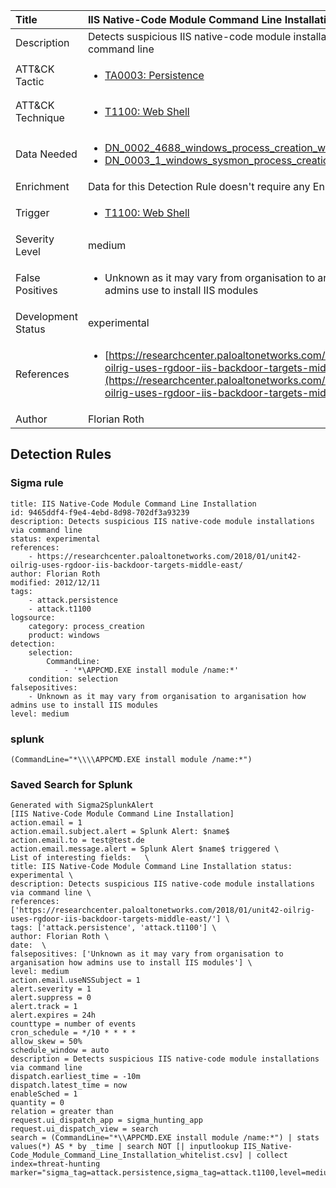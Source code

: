 | Title                | IIS Native-Code Module Command Line Installation                                                                                                                                                 |
|:---------------------|:------------------------------------------------------------------------------------------------------------------------------------------------------------|
| Description          | Detects suspicious IIS native-code module installations via command line                                                                                                                                           |
| ATT&amp;CK Tactic    |  <ul><li>[TA0003: Persistence](https://attack.mitre.org/tactics/TA0003)</li></ul>  |
| ATT&amp;CK Technique | <ul><li>[T1100: Web Shell](https://attack.mitre.org/techniques/T1100)</li></ul>  |
| Data Needed          | <ul><li>[DN_0002_4688_windows_process_creation_with_commandline](../Data_Needed/DN_0002_4688_windows_process_creation_with_commandline.md)</li><li>[DN_0003_1_windows_sysmon_process_creation](../Data_Needed/DN_0003_1_windows_sysmon_process_creation.md)</li></ul>  |
| Enrichment           |  Data for this Detection Rule doesn't require any Enrichments.  |
| Trigger              | <ul><li>[T1100: Web Shell](../Triggers/T1100.md)</li></ul>  |
| Severity Level       | medium |
| False Positives      | <ul><li>Unknown as it may vary from organisation to arganisation how admins use to install IIS modules</li></ul>  |
| Development Status   | experimental |
| References           | <ul><li>[https://researchcenter.paloaltonetworks.com/2018/01/unit42-oilrig-uses-rgdoor-iis-backdoor-targets-middle-east/](https://researchcenter.paloaltonetworks.com/2018/01/unit42-oilrig-uses-rgdoor-iis-backdoor-targets-middle-east/)</li></ul>  |
| Author               | Florian Roth |


## Detection Rules

### Sigma rule

```
title: IIS Native-Code Module Command Line Installation
id: 9465ddf4-f9e4-4ebd-8d98-702df3a93239
description: Detects suspicious IIS native-code module installations via command line
status: experimental
references:
    - https://researchcenter.paloaltonetworks.com/2018/01/unit42-oilrig-uses-rgdoor-iis-backdoor-targets-middle-east/
author: Florian Roth
modified: 2012/12/11
tags:
    - attack.persistence
    - attack.t1100
logsource:
    category: process_creation
    product: windows
detection:
    selection:
        CommandLine:
            - '*\APPCMD.EXE install module /name:*'
    condition: selection
falsepositives:
    - Unknown as it may vary from organisation to arganisation how admins use to install IIS modules
level: medium

```





### splunk
    
```
(CommandLine="*\\\\APPCMD.EXE install module /name:*")
```






### Saved Search for Splunk

```
Generated with Sigma2SplunkAlert
[IIS Native-Code Module Command Line Installation]
action.email = 1
action.email.subject.alert = Splunk Alert: $name$
action.email.to = test@test.de
action.email.message.alert = Splunk Alert $name$ triggered \
List of interesting fields:   \
title: IIS Native-Code Module Command Line Installation status: experimental \
description: Detects suspicious IIS native-code module installations via command line \
references: ['https://researchcenter.paloaltonetworks.com/2018/01/unit42-oilrig-uses-rgdoor-iis-backdoor-targets-middle-east/'] \
tags: ['attack.persistence', 'attack.t1100'] \
author: Florian Roth \
date:  \
falsepositives: ['Unknown as it may vary from organisation to arganisation how admins use to install IIS modules'] \
level: medium
action.email.useNSSubject = 1
alert.severity = 1
alert.suppress = 0
alert.track = 1
alert.expires = 24h
counttype = number of events
cron_schedule = */10 * * * *
allow_skew = 50%
schedule_window = auto
description = Detects suspicious IIS native-code module installations via command line
dispatch.earliest_time = -10m
dispatch.latest_time = now
enableSched = 1
quantity = 0
relation = greater than
request.ui_dispatch_app = sigma_hunting_app
request.ui_dispatch_view = search
search = (CommandLine="*\\APPCMD.EXE install module /name:*") | stats values(*) AS * by _time | search NOT [| inputlookup IIS_Native-Code_Module_Command_Line_Installation_whitelist.csv] | collect index=threat-hunting marker="sigma_tag=attack.persistence,sigma_tag=attack.t1100,level=medium"
```
